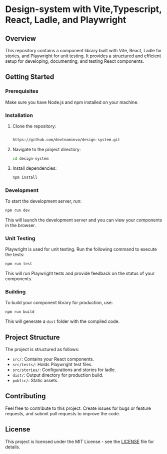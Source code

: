 # Design-system with Vite,Typescript, React, Ladle, and Playwright

## Overview

This repository contains a component library built with Vite, React, Ladle for stories, and Playwright for unit testing. It provides a structured and efficient setup for developing, documenting, and testing React components.

## Getting Started

### Prerequisites

Make sure you have Node.js and npm installed on your machine.

### Installation

1. Clone the repository:

   ```bash

   https://github.com/devteaminvo/design-system.git
   ```

2. Navigate to the project directory:

   ```bash
   cd design-system
   ```

3. Install dependencies:

   ```bash
   npm install
   ```

### Development

To start the development server, run:

```bash
npm run dev
```

This will launch the development server and you can view your components in the browser.


### Unit Testing

Playwright is used for unit testing. Run the following command to execute the tests:

```bash
npm run test
```
This will run Playwright tests and provide feedback on the status of your components.

### Building

To build your component library for production, use:

```bash
npm run build
```

This will generate a `dist` folder with the compiled code.

## Project Structure

The project is structured as follows:

- `src/`: Contains your React components.
- `src/tests/`: Holds Playwright test files.
- `src/stories/`: Configurations and stories for ladle.
- `dist/`: Output directory for production build.
- `public/`: Static assets.

## Contributing

Feel free to contribute to this project. Create issues for bugs or feature requests, and submit pull requests to improve the code.

## License

This project is licensed under the MIT License - see the [LICENSE](LICENSE) file for details.
